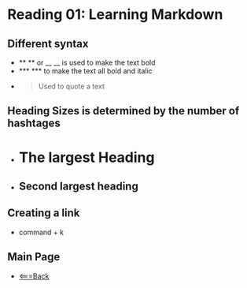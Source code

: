 # Reading 01: Learning Markdown
## Different syntax
- ** ** or __ __ is used to make the text bold
- *** *** to make the text all bold and italic
- > Used to quote a text 

## Heading Sizes is determined by the number of hashtages
- # The largest Heading
- ## Second largest heading

## Creating a link
- command + k

## Main Page
- [<===Back](https://denekm.github.io/reading-notes/)
